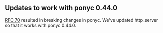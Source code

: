 ## Updates to work with ponyc 0.44.0

[RFC 70](https://github.com/ponylang/rfcs/blob/main/text/0070-filepath-constructor.md) resulted in breaking changes in ponyc. We've updated http_server so that it works with ponyc 0.44.0.

